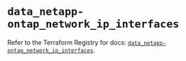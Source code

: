 # `data_netapp-ontap_network_ip_interfaces`

Refer to the Terraform Registry for docs: [`data_netapp-ontap_network_ip_interfaces`](https://registry.terraform.io/providers/netapp/netapp-ontap/2.3.0/docs/data-sources/network_ip_interfaces).
